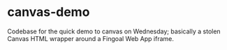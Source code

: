 # canvas-demo
Codebase for the quick demo to canvas on Wednesday; basically a stolen Canvas HTML wrapper around a Fingoal Web App iframe.
